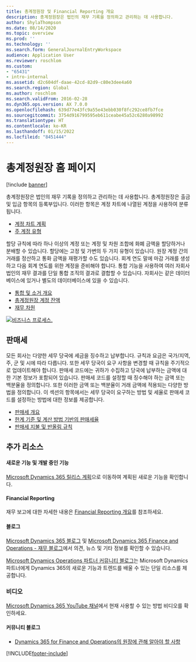 ```yaml
---
title: 총계정원장 및 Financial Reporting 개요
description: 총계정원장은 법인의 재무 기록을 정의하고 관리하는 데 사용합니다.
author: ShylaThompson
ms.date: 08/14/2020
ms.topic: overview
ms.prod: ''
ms.technology: ''
ms.search.form: GeneralJournalEntryWorkspace
audience: Application User
ms.reviewer: roschlom
ms.custom:
- "65431"
- intro-internal
ms.assetid: d2c604df-daae-42cd-82d9-c80e3dee4a60
ms.search.region: Global
ms.author: roschlom
ms.search.validFrom: 2016-02-28
ms.dyn365.ops.version: AX 7.0.0
ms.openlocfilehash: 639d77e43fc9a55e43ebb030f8fc292ce8fb7fce
ms.sourcegitcommit: 3754d916799595eb611ceabe45a52c6280a98992
ms.translationtype: HT
ms.contentlocale: ko-KR
ms.lasthandoff: 01/15/2022
ms.locfileid: "8451444"
---
```

# <a name="general-ledger-home-page"></a>총계정원장 홈 페이지

[!include [banner](../includes/banner.md)]

총계정원장은 법인의 재무 기록을 정의하고 관리하는 데 사용합니다. 총계정원장은 출금 및 입금 항목의 등록부입니다. 이러한 항목은 계정 차트에 나열된 계정을 사용하여 분류됩니다. 

 - [계정 차트 계획](plan-chart-of-accounts.md)
 - [주 계정 유형](main-account-types.md)

할당 규칙에 따라 하나 이상의 계정 또는 계정 및 차원 조합에 화폐 금액을 할당하거나 분배할 수 있습니다. 할당에는 고정 및 가변의 두 가지 유형이 있습니다. 원장 계정 간의 거래를 정산하고 통화 금액을 재평가할 수도 있습니다. 회계 연도 말에 마감 거래를 생성하고 다음 회계 연도를 위한 계정을 준비해야 합니다. 통합 기능을 사용하여 여러 자회사 법인의 재무 결과를 단일 통합 조직의 결과로 결합할 수 있습니다. 자회사는 같은 데이터베이스에 있거나 별도의 데이터베이스에 있을 수 있습니다.

- [통합 및 소거 개요](../budgeting/consolidation-elimination-overview.md)
- [총계정원장 계정 잔액](general-ledger-account-balances.md)
- [재무 차원](financial-dimensions.md)

[![비즈니스 프로세스.](./media/GL-process.PNG)](./media/GL-process.PNG)

## <a name="sales-tax"></a>판매세
모든 회사는 다양한 세무 당국에 세금을 징수하고 납부합니다. 규칙과 요금은 국가/지역, 주, 군 및 시에 따라 다릅니다.
또한 세무 당국이 요구 사항을 변경할 때 규칙을 주기적으로 업데이트해야 합니다. 판매세 코드에는 귀하가 수집하고 당국에 납부하는 금액에 대한 기본 정보가 포함되어 있습니다. 판매세 코드를 설정할 때 징수해야 하는 금액 또는 백분율을 정의합니다. 또한 이러한 금액 또는 백분율이 거래 금액에 적용되는 다양한 방법을 정의합니다. 이 섹션의 항목에서는 세무 당국이 요구하는 방법 및 세율로 판매세 코드를 설정하는 방법에 대한 정보를 제공합니다.

 - [판매세 개요](indirect-taxes-overview.md)
 - [한계 기준 및 계산 방법 기반의 판매세율](marginal-base-field.md)
 - [판매세 지불 및 반올림 규칙](round-sales-tax-payments.md)


## <a name="additional-resources"></a>추가 리소스

#### <a name="whats-new-and-in-development"></a>새로운 기능 및 개발 중인 기능

[Microsoft Dynamics 365 릴리스 계획](/dynamics365/release-plans/)으로 이동하여 계획된 새로운 기능을 확인합니다. 

#### <a name="financial-reporting"></a>Financial Reporting
재무 보고에 대한 자세한 내용은 [Financial Reporting 개요](../../fin-ops-core/dev-itpro/analytics/financial-reporting-intro.md)를 참조하세요.

#### <a name="blogs"></a>블로그

[Microsoft Dynamics 365 블로그](https://community.dynamics.com/b/msftdynamicsblog?c=Enterprise) 및 [Microsoft Dynamics 365 Finance and Operations - 재무 블로그](https://community.dynamics.com/365/financeandoperations/b/financials)에서 의견, 뉴스 및 기타 정보를 확인할 수 있습니다.

[Microsoft Dynamics Operations 파트너 커뮤니티 블로그](https://community.dynamics.com/partner/b/operationspartnercommunityblog)는 Microsoft Dynamics 파트너에게 Dynamics 365의 새로운 기능과 트렌드를 배울 수 있는 단일 리소스를 제공합니다.

### <a name="videos"></a>비디오

[Microsoft Dynamics 365 YouTube 채널](https://www.youtube.com/channel/UCJGCg4rB3QSs8y_1FquelBQ)에서 현재 사용할 수 있는 방법 비디오를 확인하세요.

#### <a name="community-blogs"></a>커뮤니티 블로그

- [Dynamics 365 for Finance and Operations의 원장에 관해 알아야 할 사항](https://financefunction.tech/2018/04/29/what-you-should-know-about-ledger-in-dynamics-365-for-finance-and-operations)



[!INCLUDE[footer-include](../../includes/footer-banner.md)]